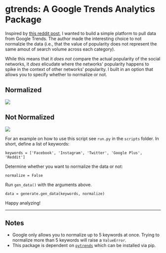 # gtrends: A Google Trends Analytics Package

Inspired by [this reddit post](https://www.reddit.com/r/dataisbeautiful/comments/8ahy05/internet_communities_popularity_on_google_trends/), I wanted to build a simple platform to pull data from Google Trends. The author made the interesting choice to not normalzie the data (i.e., that the value of popularity does not represent the same amout of search volume across each category). 

While this means that it _does not_ compare the actual popularity of the social networks, it _does_ elicudate where the networks' popularity happens to spike in the context of other networks' popularity. I built in an option that allows you to specify whether to normalize or not.

## Normalized
![](https://i.imgur.com/AU0c7fu.png)

## Not Normalized
![](https://i.imgur.com/120geGD.png)

For an example on how to use this script see `run.py` in the `scripts` folder. In short, define a list of keywords:

    keywords = ['Facebook', 'Instagram', 'Twitter', 'Google Plus', 'Reddit']

Determine whether you want to normalize the data or not:

    normalize = False

Run `gen_data()` with the arguments above.

    data = generate.gen_data(keywords, normalize)

Happy analyzing!

***

## Notes

- Google only allows you to normalize up to 5 keywords at once. Trying to normalize more than 5 keywords will raise a `ValueError`.
- This package is dependent on [`pytrends`](https://github.com/GeneralMills/pytrends) which can be installed via pip.